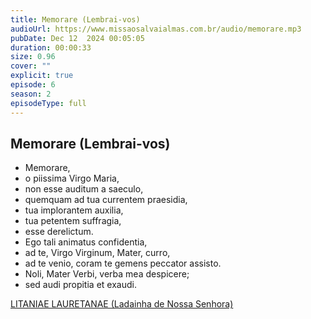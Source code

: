 ```yaml
---
title: Memorare (Lembrai-vos)
audioUrl: https://www.missaosalvaialmas.com.br/audio/memorare.mp3
pubDate: Dec 12  2024 00:05:05
duration: 00:00:33
size: 0.96
cover: ""
explicit: true
episode: 6
season: 2
episodeType: full
---
```


## Memorare (Lembrai-vos)

  - Memorare,
  - o piissima Virgo Maria,
  - non esse auditum a saeculo,
  - quemquam ad tua currentem praesidia,
  - tua implorantem auxilia,
  - tua petentem suffragia,
  - esse derelictum.
  - Ego tali animatus confidentia,
  - ad te, Virgo Virginum, Mater, curro,
  - ad te venio, coram te gemens peccator assisto.
  - Noli, Mater Verbi, verba mea despicere;
  - sed audi propitia et exaudi.

<div class="text-center mt-16">
  <a class="btn btn-accent mt-9" href="/episode/post05">LITANIAE LAURETANAE (Ladainha de Nossa Senhora)</a>
</div>